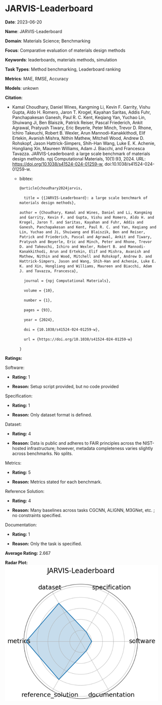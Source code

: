 # JARVIS-Leaderboard


**Date**: 2023-06-20


**Name**: JARVIS-Leaderboard


**Domain**: Materials Science; Benchmarking


**Focus**: Comparative evaluation of materials design methods


**Keywords**: leaderboards, materials methods, simulation


**Task Types**: Method benchmarking, Leaderboard ranking


**Metrics**: MAE, RMSE, Accuracy


**Models**: unkown


**Citation**:


- Kamal Choudhary, Daniel Wines, Kangming Li, Kevin F. Garrity, Vishu Gupta, Aldo H. Romero, Jaron T. Krogel, Kayahan Saritas, Addis Fuhr, Panchapakesan Ganesh, Paul R. C. Kent, Keqiang Yan, Yuchao Lin, Shuiwang Ji, Ben Blaiszik, Patrick Reiser, Pascal Friederich, Ankit Agrawal, Pratyush Tiwary, Eric Beyerle, Peter Minch, Trevor D. Rhone, Ichiro Takeuchi, Robert B. Wexler, Arun Mannodi-Kanakkithodi, Elif Ertekin, Avanish Mishra, Nithin Mathew, Mitchell Wood, Andrew D. Rohskopf, Jason Hattrick-Simpers, Shih-Han Wang, Luke E. K. Achenie, Hongliang Xin, Maureen Williams, Adam J. Biacchi, and Francesca Tavazza. JARVIS-Leaderboard: a large scale benchmark of materials design methods. npj Computational Materials, 10(1):93, 2024. URL: https://doi.org/10.1038/s41524-024-01259-w, doi:10.1038/s41524-024-01259-w.

  - bibtex:
      ```
      @article{choudhary2024jarvis,

        title = {{JARVIS-Leaderboard}: a large scale benchmark of materials design methods},

      author = {Choudhary, Kamal and Wines, Daniel and Li, Kangming and Garrity, Kevin F. and Gupta, Vishu and Romero, Aldo H. and Krogel, Jaron T. and Saritas, Kayahan and Fuhr, Addis and Ganesh, Panchapakesan and Kent, Paul R. C. and Yan, Keqiang and Lin, Yuchao and Ji, Shuiwang and Blaiszik, Ben and Reiser, Patrick and Friederich, Pascal and Agrawal, Ankit and Tiwary, Pratyush and Beyerle, Eric and Minch, Peter and Rhone, Trevor D. and Takeuchi, Ichiro and Wexler, Robert B. and Mannodi-Kanakkithodi, Arun and Ertekin, Elif and Mishra, Avanish and Mathew, Nithin and Wood, Mitchell and Rohskopf, Andrew D. and Hattrick-Simpers, Jason and Wang, Shih-Han and Achenie, Luke E. K. and Xin, Hongliang and Williams, Maureen and Biacchi, Adam J. and Tavazza, Francesca},

        journal = {npj Computational Materials},

        volume = {10},

        number = {1},

        pages = {93},

        year = {2024},

        doi = {10.1038/s41524-024-01259-w},

        url = {https://doi.org/10.1038/s41524-024-01259-w}

      }

      ```

**Ratings:**


Software:


  - **Rating:** 1


  - **Reason:** Setup script provided, but no code provided 


Specification:


  - **Rating:** 1


  - **Reason:** Only dataset format is defined. 


Dataset:


  - **Rating:** 4


  - **Reason:** Data is public and adheres to FAIR principles across the NIST-hosted infrastructure; however, metadata completeness varies slightly across benchmarks. No splits. 


Metrics:


  - **Rating:** 5


  - **Reason:** Metrics stated for each benchmark. 


Reference Solution:


  - **Rating:** 4


  - **Reason:** Many baselines across tasks  CGCNN, ALIGNN, M3GNet, etc. ; no constraints specified. 


Documentation:


  - **Rating:** 1


  - **Reason:** Only the task is specified. 


**Average Rating:** 2.667


**Radar Plot:**
 ![Jarvis-Leaderboard radar plot](../../tex/images/jarvis-leaderboard_radar.png)